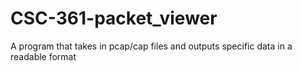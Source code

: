 # CSC-361-packet_viewer
A program that takes in pcap/cap files and outputs specific data in a readable format
